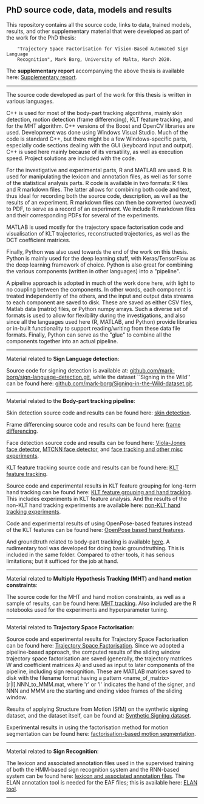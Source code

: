 
## PhD source code, data, models and results

This repository contains all the source code, links to data, trained models, results, and other
supplementary material that were developed as part of the work for the PhD thesis: 
		
		"Trajectory Space Factorisation for Vision-Based Automated Sign Language
		Recognition", Mark Borg, University of Malta, March 2020.

The **supplementary report** accompanying the above thesis is available here: [Supplementary report](https://drive.google.com/open?id=1NUgVn98tGKCQokzE3jDwo4wKFMBiSrhO).

--------------

The source code developed as part of the work for this thesis is written in various languages. 

C++ is used for most of the body-part tracking algorithms, mainly skin detection, motion detection (frame differencing), KLT feature tracking, and for the MHT algorithm. C++ versions of the Boost and OpenCV libraries are used. Development was done using Windows Visual Studio. Much of the code is standard C++, but there might be a few Windows-specific parts, especially code sections dealing with the GUI (keyboard input and output). C++ is used here mainly because of its versatility, as well as execution speed. Project solutions are included with the code.

For the investigative and experimental parts, R and MATLAB are used. R is used for manipulating the lexicon and annotation files, as well as for some of the statistical analysis parts. R code is available in two formats: R files and R markdown files. The latter allows for combining both code and text, thus ideal for recording both the source code, description, as well as the results of an experiment. R markdown files can then be converted (weaved) to PDF, to serve as a record of an experiment. We include R markdown files and their corresponding PDFs for several of the experiments.

MATLAB is used mostly for the trajectory space factorisation code and visualisation of KLT trajectories, reconstructed trajectories, as well as the DCT coefficient matrices. 

Finally, Python was also used towards the end of the work on this thesis. Python is mainly used for the deep learning stuff, with Keras/TensorFlow as the deep learning framework of choice. Python is also great for combining the various components (written in other languages) into a "pipeline".

A pipeline approach is adopted in much of the work done here, with light to no coupling between the components. In other words, each component is treated independently of the others, and the input and output data streams to each component are saved to disk. These are saved as either CSV files, Matlab data (matrix) files, or Python numpy arrays. Such a diverse set of formats is used to allow for flexibility during the investigations, and also since all the languages used here (R, MATLAB, and Python) provide libraries or in-built functionality to support reading/writing from these data file formats. Finally, Python can serve as the "glue" to combine all the components together into an actual pipeline.


--------------

Material related to **Sign Language detection**:

Source code for signing detection is available at: [github.com/mark-borg/sign-language-detection.git](https://github.com/mark-borg/sign-language-detection.git), 
while the dataset ``Signing in the Wild'' can be found here: [github.com/mark-borg/Signing-in-the-Wild-dataset.git](https://github.com/mark-borg/Signing-in-the-Wild-dataset.git).


--------------

Material related to the **Body-part tracking pipeline**:

Skin detection source code and results can be found here: [skin detection](https://drive.google.com/open?id=1PzurIahlbbQuw5zsjTNamhMsSd_yzECf).

Frame differencing source code and results can be found here: [frame differencing](https://drive.google.com/open?id=1gF7gN3V-5aJs6wJlvFf5BFaNDqale3yk).

Face detection source code and results can be found here: [Viola-Jones face detector](https://drive.google.com/open?id=13dlfWHnUAw1L3AQCERVvyy02IRoyWfbw), [MTCNN face detector](https://drive.google.com/open?id=1rjb7mdpuZL9GAltc1t4_e-Sucw5P6QeD), and [face tracking and other misc experiments](https://drive.google.com/open?id=1lzrXEhIM-3AcWgv5R5woV13kwfQcJ9OQ).

KLT feature tracking source code and results can be found here: [KLT feature tracking](https://drive.google.com/open?id=1vN-OG0KZ1rh9f8FX_ftiPyAD_JAYYzWX).

Source code and experimental results in KLT feature grouping for long-term hand tracking can be found here: [KLT feature grouping and hand tracking](https://drive.google.com/open?id=1lv1Emyia0l8JyHD9mQqpO0r9c6QwMNxu). This includes experiments in KLT feature analysis. And the results of the non-KLT hand tracking experiments are available here: [non-KLT hand tracking experiments](https://drive.google.com/open?id=1C7-HgxG3kH3oevbj3frFhSNHSU240x69).

Code and experimental results of using OpenPose-based features instead of the KLT features can be found here: [OpenPose based hand features](https://drive.google.com/open?id=1TF3lOk46sn8S0e170cBY1Nk7MI6FBoYq).

And groundtruth related to body-part tracking is available [here](https://drive.google.com/open?id=1nlSk0A8erhJM48wXp48fjEyDB-BE1Lzf). A rudimentary tool was developed for doing basic groundtruthing. This is included in the same folder. Compared to other tools, it has serious limitations; but it sufficed for the job at hand. 


--------------

Material related to **Multiple Hypothesis Tracking (MHT) and hand motion constraints**:

The source code for the MHT and hand motion constraints, as well as a sample of results, can be found here: [MHT tracking](https://drive.google.com/open?id=1-FeQk-mjvWiWfjrunPX5HcClN5G7s70T). Also included are the R notebooks used for the experiments and hyperparameter tuning.


--------------

Material related to **Trajectory Space Factorisation**:

Source code and experimental results for Trajectory Space Factorisation can be found here: [Trajectory Space Factorisation](https://drive.google.com/open?id=1RnF44hpJO1yq1oUesLkqcp7h1LN9IPuf). Since we adopted a pipeline-based approach, the computed results of the sliding window trajectory space factorisation are saved (generally, the trajectory matrices W and coefficient matrices A) and used as input to later components of the pipeline, including sign recognition. These are MATLAB matrices saved to disk with the filename format having a pattern <name_of_matrix>[r|l].NNN_to_MMM.mat, where 'r' or 'l' indicates the hand of the signer, and NNN and MMM are the starting and ending video frames of the sliding window. 

Results of applying Structure from Motion (SfM) on the synthetic signing dataset, and the dataset itself, can be found at: [Synthetic Signing dataset](https://drive.google.com/open?id=1U0RwNAKTSnOI2ClrXZQz6ZuBXtJ773_B).

Experimental results in using the factorisation method for motion segmentation can be found here: [factorisation-based motion segmentation](https://drive.google.com/open?id=1CJodjlLMyJckCPcLojXoPHaay-0BUByR).



--------------

Material related to **Sign Recognition**:

The lexicon and associated annotation files used in the supervised training of both the HMM-based sign recognition system and the RNN-based system can be found here: [lexicon and associated annotation files](https://drive.google.com/open?id=1DqPHf28c7MBvObsBUP1GzI7YLiNmYjnI). The ELAN annotation tool is needed for the EAF files; this is available here: [ELAN tool](https://archive.mpi.nl/tla/elan).



--------------



